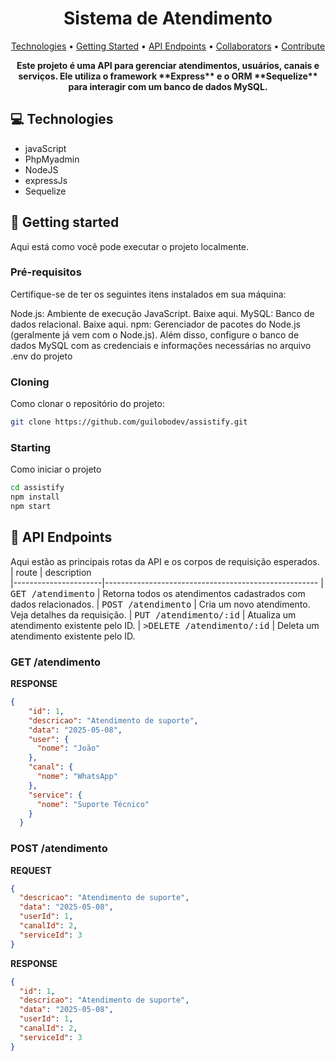 <h1 align="center" style="font-weight: bold;">Sistema de Atendimento</h1>

<p align="center">
 <a href="#tech">Technologies</a> • 
 <a href="#started">Getting Started</a> • 
  <a href="#routes">API Endpoints</a> •
 <a href="#colab">Collaborators</a> •
 <a href="#contribute">Contribute</a>
</p>

<p align="center">
    <b>Este projeto é uma API para gerenciar atendimentos, usuários, canais e serviços. Ele utiliza o framework **Express** e o ORM **Sequelize** para interagir com um banco de dados MySQL.</b>
</p>

<h2 id="technologies">💻 Technologies</h2>

- javaScript
- PhpMyadmin
- NodeJS
- expressJs
- Sequelize
  

<h2 id="started">🚀 Getting started</h2>

Aqui está como você pode executar o projeto localmente.

<h3>Pré-requisitos</h3>
Certifique-se de ter os seguintes itens instalados em sua máquina:

Node.js: Ambiente de execução JavaScript. Baixe aqui.
MySQL: Banco de dados relacional. Baixe aqui.
npm: Gerenciador de pacotes do Node.js (geralmente já vem com o Node.js).
Além disso, configure o banco de dados MySQL com as credenciais e informações necessárias no arquivo .env do projeto

<h3>Cloning</h3>

Como clonar o repositório do projeto:

```bash
git clone https://github.com/guilobodev/assistify.git
```

<h3>Starting</h3>

Como iniciar o projeto

```bash
cd assistify
npm install
npm start
```

<h2 id="routes">📍 API Endpoints</h2>

Aqui estão as principais rotas da API e os corpos de requisição esperados.
​
| route               | description                                          
|----------------------|-----------------------------------------------------
| <kbd>GET /atendimento</kbd>     | Retorna todos os atendimentos cadastrados com dados relacionados.
| <kbd>POST /atendimento</kbd>     | Cria um novo atendimento. Veja detalhes da requisição.
| <kbd>PUT /atendimento/:id</kbd>     | Atualiza um atendimento existente pelo ID.
| <kbd>>DELETE /atendimento/:id</kbd>     | Deleta um atendimento existente pelo ID.



<h3 id="get-auth-detail">GET /atendimento</h3>

**RESPONSE**
```json
{
    "id": 1,
    "descricao": "Atendimento de suporte",
    "data": "2025-05-08",
    "user": {
      "nome": "João"
    },
    "canal": {
      "nome": "WhatsApp"
    },
    "service": {
      "nome": "Suporte Técnico"
    }
  }
```

<h3 id="post-auth-detail">POST /atendimento</h3>

**REQUEST**
```json
{
  "descricao": "Atendimento de suporte",
  "data": "2025-05-08",
  "userId": 1,
  "canalId": 2,
  "serviceId": 3
}
```

**RESPONSE**
```json
{
  "id": 1,
  "descricao": "Atendimento de suporte",
  "data": "2025-05-08",
  "userId": 1,
  "canalId": 2,
  "serviceId": 3
}
```

